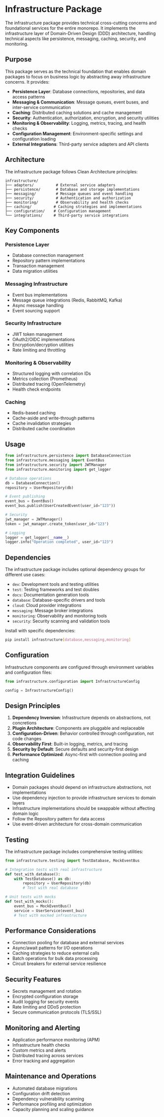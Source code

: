 # Infrastructure Package

The infrastructure package provides technical cross-cutting concerns and foundational services for the entire monorepo. It implements the infrastructure layer of Domain-Driven Design (DDD) architecture, handling technical aspects like persistence, messaging, caching, security, and monitoring.

## Purpose

This package serves as the technical foundation that enables domain packages to focus on business logic by abstracting away infrastructure concerns. It provides:

- **Persistence Layer**: Database connections, repositories, and data access patterns
- **Messaging & Communication**: Message queues, event buses, and inter-service communication
- **Caching**: Distributed caching solutions and cache management
- **Security**: Authentication, authorization, encryption, and security utilities
- **Monitoring & Observability**: Logging, metrics, tracing, and health checks
- **Configuration Management**: Environment-specific settings and configuration loading
- **External Integrations**: Third-party service adapters and API clients

## Architecture

The infrastructure package follows Clean Architecture principles:

```
infrastructure/
├── adapters/          # External service adapters
├── persistence/       # Database and storage implementations
├── messaging/         # Message queues and event handling
├── security/          # Authentication and authorization
├── monitoring/        # Observability and health checks
├── caching/          # Caching strategies and implementations  
├── configuration/    # Configuration management
└── integrations/     # Third-party service integrations
```

## Key Components

### Persistence Layer
- Database connection management
- Repository pattern implementations
- Transaction management
- Data migration utilities

### Messaging Infrastructure
- Event bus implementations
- Message queue integrations (Redis, RabbitMQ, Kafka)
- Async message handling
- Event sourcing support

### Security Infrastructure
- JWT token management
- OAuth2/OIDC implementations
- Encryption/decryption utilities
- Rate limiting and throttling

### Monitoring & Observability
- Structured logging with correlation IDs
- Metrics collection (Prometheus)
- Distributed tracing (OpenTelemetry)
- Health check endpoints

### Caching
- Redis-based caching
- Cache-aside and write-through patterns
- Cache invalidation strategies
- Distributed cache coordination

## Usage

```python
from infrastructure.persistence import DatabaseConnection
from infrastructure.messaging import EventBus
from infrastructure.security import JWTManager
from infrastructure.monitoring import get_logger

# Database operations
db = DatabaseConnection()
repository = UserRepository(db)

# Event publishing
event_bus = EventBus()
event_bus.publish(UserCreatedEvent(user_id="123"))

# Security
jwt_manager = JWTManager()
token = jwt_manager.create_token(user_id="123")

# Logging
logger = get_logger(__name__)
logger.info("Operation completed", user_id="123")
```

## Dependencies

The infrastructure package includes optional dependency groups for different use cases:

- `dev`: Development tools and testing utilities
- `test`: Testing frameworks and test doubles  
- `docs`: Documentation generation tools
- `database`: Database-specific drivers and tools
- `cloud`: Cloud provider integrations
- `messaging`: Message broker integrations
- `monitoring`: Observability and monitoring tools
- `security`: Security scanning and validation tools

Install with specific dependencies:

```bash
pip install infrastructure[database,messaging,monitoring]
```

## Configuration

Infrastructure components are configured through environment variables and configuration files:

```python
from infrastructure.configuration import InfrastructureConfig

config = InfrastructureConfig()
```

## Design Principles

1. **Dependency Inversion**: Infrastructure depends on abstractions, not concretions
2. **Plugin Architecture**: Components are pluggable and replaceable
3. **Configuration-Driven**: Behavior controlled through configuration, not code changes
4. **Observability First**: Built-in logging, metrics, and tracing
5. **Security by Default**: Secure defaults and security-first design
6. **Performance Optimized**: Async-first with connection pooling and caching

## Integration Guidelines

- Domain packages should depend on infrastructure abstractions, not implementations
- Use dependency injection to provide infrastructure services to domain layers
- Infrastructure implementations should be swappable without affecting domain logic
- Follow the Repository pattern for data access
- Use event-driven architecture for cross-domain communication

## Testing

The infrastructure package includes comprehensive testing utilities:

```python
from infrastructure.testing import TestDatabase, MockEventBus

# Integration tests with real infrastructure
def test_with_database():
    with TestDatabase() as db:
        repository = UserRepository(db)
        # Test with real database

# Unit tests with mocks
def test_with_mocks():
    event_bus = MockEventBus()
    service = UserService(event_bus)
    # Test with mocked infrastructure
```

## Performance Considerations

- Connection pooling for database and external services
- Async/await patterns for I/O operations
- Caching strategies to reduce external calls
- Batch operations for bulk data processing
- Circuit breakers for external service resilience

## Security Features

- Secrets management and rotation
- Encrypted configuration storage
- Audit logging for security events
- Rate limiting and DDoS protection
- Secure communication protocols (TLS/SSL)

## Monitoring and Alerting

- Application performance monitoring (APM)
- Infrastructure health checks
- Custom metrics and alerts
- Distributed tracing across services
- Error tracking and aggregation

## Maintenance and Operations

- Automated database migrations
- Configuration drift detection
- Dependency vulnerability scanning
- Performance profiling and optimization
- Capacity planning and scaling guidance